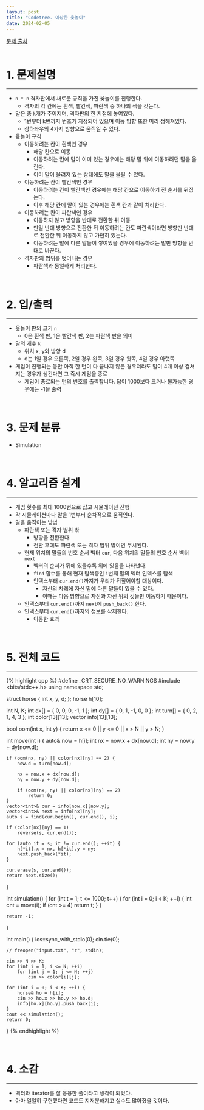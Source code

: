 ```yaml
---
layout: post
title: "Codetree. 이상한 윷놀이"
date: 2024-02-05
---
```


[문제 출처](https://www.codetree.ai/training-field/frequent-problems/problems/odd-woodstick-game) <br/><br/>


# 1. 문제설명
<hr>

- `n * n` 격자판에서 새로운 규칙을 가진 윷놀이를 진행한다.
  - 격자의 각 칸에는 흰색, 빨간색, 파란색 중 하나의 색을 갖는다.
- 말은 총 `k`개가 주어지며, 격자판의 한 지점에 놓여있다.
  - 1번부터 k번까지 번호가 지정되어 있으며 이동 방향 또한 미리 정해져있다. 
  - 상하좌우의 4가지 방향으로 움직일 수 있다.
- 윷놀이 규칙
  - 이동하려는 칸이 흰색인 경우
    - 해당 칸으로 이동
	- 이동하려는 칸에 말이 이미 있는 경우에는 해당 말 위에 이동하려던 말을 올린다.
	- 이미 말이 올려져 있는 상태에도 말을 올릴 수 있다.
  - 이동하려는 칸이 빨간색인 경우
    - 이동하려는 칸이 빨간색인 경우에는 해당 칸으로 이동하기 전 순서를 뒤집는다.
	- 이후 해당 칸에 말이 있는 경우에는 흰색 칸과 같이 처리한다.
  - 이동하려는 칸이 파란색인 경우
    - 이동하지 않고 방향을 반대로 전환한 뒤 이동
	- 만일 반대 방향으로 전환한 뒤 이동하려는 칸도 파란색이라면 방향만 반대로 전환한 뒤 이동하지 않고 가만히 있는다.
	- 이동하려는 말에 다른 말들이 쌓여있을 경우에 이동하려는 말만 방향을 반대로 바꾼다.
  - 격자판의 범위를 벗어나는 경우
    - 파란색과 동일하게 처리한다.

<br/>


# 2. 입/출력
<hr>

- 윷놀이 판의 크기 `n`
  - 0은 흰색 판, 1은 빨간색 판, 2는 파란색 판을 의미
- 말의 개수 `k`
  - 위치 x, y와 방향 d
  - d는 1일 경우 오른쪽, 2일 경우 왼쪽, 3일 경우 윗쪽, 4일 경우 아랫쪽
- 게임이 진행되는 동안 아직 한 턴이 다 끝나지 않은 경우더라도 말이 4개 이상 겹쳐지는 경우가 생긴다면 그 즉시 게임을 종료
  - 게임이 종료되는 턴의 번호를 출력합니다. 답이 1000보다 크거나 불가능한 경우에는 -1을 출력

<br/>


# 3. 문제 분류
- Simulation

<br/>


# 4. 알고리즘 설계
<hr>

- 게임 횟수를 최대 1000번으로 잡고 시뮬레이션 진행
- 각 시뮬레이션마다 말을 1번부터 순차적으로 움직인다.
- 말을 움직이는 방법
  - 파란색 또는 격자 범위 밖
    - 방향을 전환한다.
	- 전환 후에도 파란색 또는 격자 범위 밖이면 무시된다.
  - 현재 위치의 말들의 번호 순서 벡터 `cur`, 다음 위치의 말들의 번호 순서 벡터 `next`
    - 벡터의 순서가 뒤에 있을수록 위에 있음을 나타낸다.
    - `find` 함수를 통해 현재 탐색중인 `i`번째 말의 벡터 인덱스를 탐색
	- 인덱스부터 `cur.end()`까지가 우리가 뒤짚어야할 대상이다.
	  - 자신의 차례에 자신 밑에 다른 말들이 있을 수 있다.
	  - 이때는 다음 방향으로 자신과 자신 위의 것들만 이동하기 때문이다.
  - 인덱스부터 `cur.end()`까지 `next`에 `push_back()` 한다.
  - 인덱스부터 `cur.end()`까지의 정보를 삭제한다.
    - 이동한 효과


<br/>

# 5. 전체 코드
<hr>

{% highlight cpp %}
#define _CRT_SECURE_NO_WARNINGS
#include <bits/stdc++.h>
using namespace std;

struct horse { int x, y, d; };
horse h[10];

int N, K;
int dx[] = { 0, 0, 0, -1, 1 };
int dy[] = { 0, 1, -1, 0, 0 };
int turn[] = { 0, 2, 1, 4, 3 };
int color[13][13];
vector<int> info[13][13];

bool oom(int x, int y) { return x <= 0 || y <= 0 || x > N || y > N; }

int move(int i) {
	auto& now = h[i];
	int nx = now.x + dx[now.d];
	int ny = now.y + dy[now.d];

	if (oom(nx, ny) || color[nx][ny] == 2) {
		now.d = turn[now.d];

		nx = now.x + dx[now.d];
		ny = now.y + dy[now.d];

		if (oom(nx, ny) || color[nx][ny] == 2)
			return 0;
	}
	vector<int>& cur = info[now.x][now.y];
	vector<int>& next = info[nx][ny];
	auto s = find(cur.begin(), cur.end(), i);

	if (color[nx][ny] == 1)
		reverse(s, cur.end());

	for (auto it = s; it != cur.end(); ++it) {
		h[*it].x = nx, h[*it].y = ny;
		next.push_back(*it);
	}

	cur.erase(s, cur.end());
	return next.size();
}

int simulation() {
	for (int t = 1; t <= 1000; t++)	{
		for (int i = 0; i < K; ++i) {
			int cnt = move(i);
			if (cnt >= 4) return t;
		}
	}

	return -1;
}

int main() {
	ios::sync_with_stdio(0); 
	cin.tie(0);

	// freopen("input.txt", "r", stdin);

	cin >> N >> K;
	for (int i = 1; i <= N; ++i)
		for (int j = 1; j <= N; ++j)
			cin >> color[i][j];

	for (int i = 0; i < K; ++i)	{
		horse& ho = h[i];
		cin >> ho.x >> ho.y >> ho.d;
		info[ho.x][ho.y].push_back(i);
	}
	cout << simulation();
	return 0;
}
{% endhighlight %}

<br/>

# 4. 소감
<hr>

- 벡터와 iterator를 잘 응용한 풀이라고 생각이 되었다.
- 아마 일일히 구현했다면 코드도 지저분해지고 실수도 많아졌을 것이다.